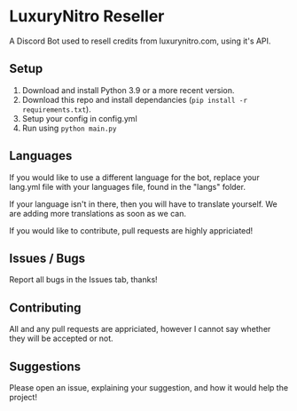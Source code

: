 # LuxuryNitro Reseller
A Discord Bot used to resell credits from luxurynitro.com, using it's API.

## Setup
1. Download and install Python 3.9 or a more recent version.
2. Download this repo and install dependancies (`pip install -r requirements.txt`).
3. Setup your config in config.yml
4. Run using `python main.py`

## Languages
If you would like to use a different language for the bot, replace your lang.yml file with your languages file, found in the "langs" folder.

If your language isn't in there, then you will have to translate yourself. We are adding more translations as soon as we can.

If you would like to contribute, pull requests are highly appriciated!

## Issues / Bugs
Report all bugs in the Issues tab, thanks!

## Contributing
All and any pull requests are appriciated, however I cannot say whether they will be accepted or not.

## Suggestions
Please open an issue, explaining your suggestion, and how it would help the project!
